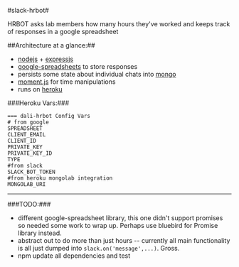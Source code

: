 #slack-hrbot#


HRBOT asks lab members how many hours they've worked and keeps track of responses in a google spreadsheet

##Architecture at a glance:##


  - [nodejs](https://nodejs.org/en/) + [expressjs](http://expressjs.com/)
  - [google-spreadsheets](https://www.npmjs.com/package/google-spreadsheet) to store responses
  - persists some state about individual chats into [mongo](https://www.mongodb.com)
  - [moment.js](http://momentjs.com/) for time manipulations
  - runs on [heroku](http://heroku.com) 


###Heroku Vars:###


    === dali-hrbot Config Vars
    # from google 
    SPREADSHEET
    CLIENT_EMAIL
    CLIENT_ID
    PRIVATE_KEY
    PRIVATE_KEY_ID
    TYPE
	#from slack
    SLACK_BOT_TOKEN
    #from heroku mongolab integration
    MONGOLAB_URI


<hr> 

###TODO:###

  - different google-spreadsheet library,  this one didn't support promises so needed some work to wrap up.  Perhaps use bluebird for Promise library instead.
  - abstract out to do more than just hours -- currently all main functionality is all just dumped into ```slack.on('message',...)```. Gross. 
  - npm update all dependencies and test
  
  
 